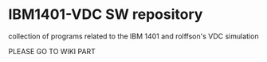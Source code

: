 # IBM1401-VDC SW repository

collection of programs related to the IBM 1401 and rolffson's VDC simulation

PLEASE GO TO WIKI PART
